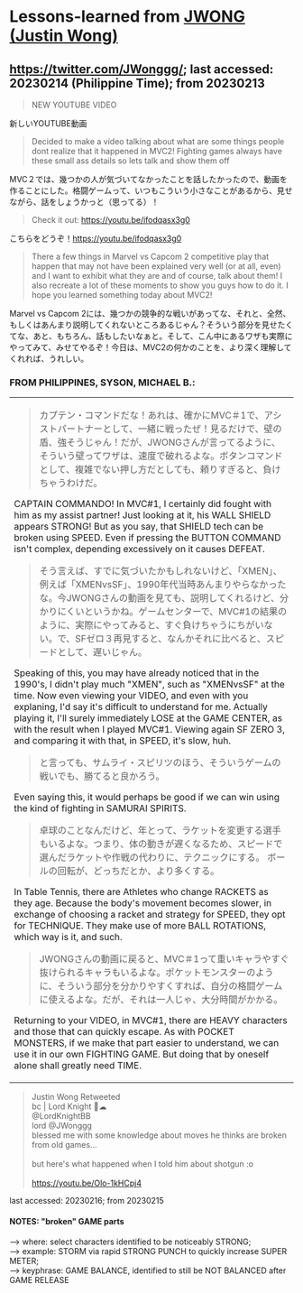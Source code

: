 # Lessons-learned from [JWONG (Justin Wong)](https://twitter.com/JWonggg?ref_src=twsrc%5Egoogle%7Ctwcamp%5Eserp%7Ctwgr%5Eauthor)

## https://twitter.com/JWonggg/; last accessed: 20230214 (Philippine Time); from 20230213

> NEW YOUTUBE VIDEO

新しいYOUTUBE動画

> Decided to make a video talking about what are some things people dont realize that it happened in MVC2!  Fighting games always have these small ass details so lets talk and show them off

MVC２では、幾つかの人が気づいてなかったことを話したかったので、動画を作ることにした。格闘ゲームって、いつもこういう小さなことがあるから、見せながら、話をしょうかっと（思ってる）！

> Check it out: https://youtu.be/ifodqasx3g0

こちらをどうぞ！https://youtu.be/ifodqasx3g0

> There a few things in Marvel vs Capcom 2 competitive play that happen that may not have been explained very well (or at all, even) and I want to exhibit what they are and of course, talk about them! I also recreate a lot of these moments to show you guys how to do it. I hope you learned something today about MVC2!

Marvel vs Capcom 2には、幾つかの競争的な戦いがあってな、それと、全然、もしくはあんまり説明してくれないところあるじゃん？そういう部分を見せたくてな、あと、もちろん、話もしたいなぁと。そして、こん中にあるワザも実際にやってみて、みせてやるぞ！今日は、MVC2の何かのことを、より深く理解してくれれば、うれしい。


### FROM PHILIPPINES, SYSON, MICHAEL B.:

   <table>
 <tr><td>
   
> カプテン・コマンドだな！あれは、確かにMVC＃1で、アシストパートナーとして、一緒に戦ったぜ！見るだけで、壁の盾、強そうじゃん！だが、JWONGさんが言ってるように、そういう壁ってワザは、速度で破れるよな。ボタンコマンドとして、複雑でない押し方だとしても、頼りすぎると、負けちゃうわけだ。

CAPTAIN COMMANDO! In MVC#1, I certainly did fought with him as my assist partner! Just looking at it, his WALL SHIELD appears STRONG! But as you say, that SHIELD tech can be broken using SPEED. Even if pressing the BUTTON COMMAND isn't complex, depending excessively on it causes DEFEAT.

> そう言えば、すでに気づいたかもしれないけど、「XMEN」、例えば「XMENvsSF」、1990年代当時あんまりやらなかったな。今JWONGさんの動画を見ても、説明してくれるけど、分かりにくいというかね。ゲームセンターで、MVC#1の結果のように、実際にやってみると、すぐ負けちゃうにちがいない。で、SFゼロ３再見すると、なんかそれに比べると、スピードとして、遅いじゃん。

Speaking of this, you may have already noticed that in the 1990's, I didn't play much "XMEN", such as "XMENvsSF" at the time. Now even viewing your VIDEO, and even with you explaning, I'd say it's difficult to understand for me. Actually playing it, I'll surely immediately LOSE at the GAME CENTER, as with the result when I played MVC#1. Viewing again SF ZERO 3, and comparing it with that, in SPEED, it's slow, huh.

> と言っても、サムライ・スピリツのほう、そういうゲームの戦いでも、勝てると良かろう。

Even saying this, it would perhaps be good if we can win using the kind of fighting in SAMURAI SPIRITS.

> 卓球のことなんだけど、年とって、ラケットを変更する選手もいるよな。つまり、体の動きが遅くなるため、スピードで選んだラケットや作戦の代わりに、テクニックにする。 ボールの回転が、どっちだとか、より多くする。

In Table Tennis, there are Athletes who change RACKETS as they age. Because the body's movement becomes slower, in exchange of choosing a racket and strategy for SPEED, they opt for TECHNIQUE. They make use of more BALL ROTATIONS, which way is it, and such.

> JWONGさんの動画に戻ると、MVC＃1って重いキャラやすぐ抜けられるキャラもいるよな。ポケットモンスターのように、そういう部分を分かりやすくすれば、自分の格闘ゲームに使えるよな。だが、それは一人じゃ、大分時間がかかる。

Returning to your VIDEO, in MVC#1, there are HEAVY characters and those that can quickly escape. As with POCKET MONSTERS, if we make that part easier to understand, we can use it in our own FIGHTING GAME. But doing that by oneself alone shall greatly need TIME.
				
  </td></tr>
</table>

> Justin Wong Retweeted<br/>
> bc | Lord Knight 🐎☁<br/>
> @LordKnightBB<br/>
> lord @JWonggg<br/>
> blessed me with some knowledge about moves he thinks are broken from old games...<br/>
> <br/>
> but here's what happened when I told him about shotgun :o <br/>
> <br/>
> https://youtu.be/Olo-1kHCpj4

last accessed: 20230216; from 20230215

#### NOTES: "broken" GAME parts
--> where: select characters identified to be noticeably STRONG;<br/>
--> example: STORM via rapid STRONG PUNCH to quickly increase SUPER METER;<br/>
--> keyphrase: GAME BALANCE, identified to still be NOT BALANCED after GAME RELEASE

